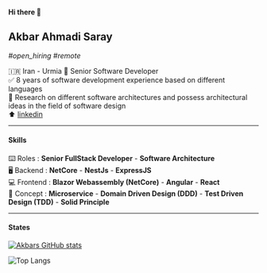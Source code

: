#### Hi there 👋

## **Akbar Ahmadi Saray**

_#open\_hiring_ _#remote_

🇮🇷 Iran - Urmia
💬 Senior Software Developer   
✅ 8 years of software development experience based on different languages  
🔎 Research on different software architectures and possess architectural ideas in the field of software design  
⬆️ [linkedin](https://www.linkedin.com/in/akbar-ahmadi-saray-5a5b9016b/)

---

#### **Skills**

⌨️ Roles : **Senior FullStack Developer** - **Software Architecture**  
🖥 Backend : **NetCore** - **NestJs** - **ExpressJS**  
💻 Frontend : **Blazor Webassembly (NetCore)** - **Angular** - **React**  
📃 Concept : **Microservice** - **Domain Driven Design (DDD)** - **Test Driven Design (TDD)** - **Solid Principle**

---

#### **States**

[![Akbars GitHub stats](https://github-readme-stats.vercel.app/api?username=akbaramd&theme=dark)](https://github.com/akbaramd)

![Top Langs](https://github-readme-stats.vercel.app/api/top-langs/?username=akbaramd&hide_progress=true&theme=dark)
